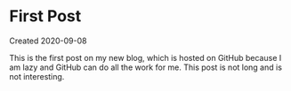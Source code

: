 # First Post
Created 2020-09-08

This is the first post on my new blog, which is hosted on GitHub because I am
lazy and GitHub can do all the work for me. This post is not long and is not
interesting.

